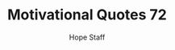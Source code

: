 ---
image: /assets/img/mq/mq_72_stevenson.png
title: Motivational Quotes 72
categories:
  - Motivational Quotes
author: Hope Staff
notes: Motivational Quotes 72
embed: >-
  EMBED_GOES_HERE
transcript: >-
  SOME LINES OF TEXT START HERE
---